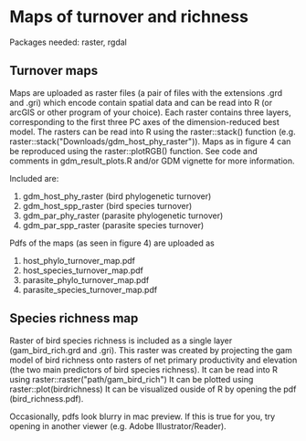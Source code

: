 # Maps of turnover and richness
Packages needed: raster, rgdal
## Turnover maps
Maps are uploaded as raster files (a pair of files with the extensions .grd and .gri) which encode contain spatial data and can be read into R (or arcGIS or other program of your choice). Each raster contains three layers, corresponding to the first three PC axes of the dimension-reduced best model. The rasters can be read into R using the raster::stack() function (e.g. raster::stack("Downloads/gdm_host_phy_raster")). Maps as in figure 4 can be reproduced using the raster::plotRGB() function. See code and comments in gdm_result_plots.R and/or GDM vignette for more information. 

Included are: 
1. gdm_host_phy_raster (bird phylogenetic turnover) 
2. gdm_host_spp_raster (bird species turnover) 
3. gdm_par_phy_raster (parasite phylogenetic turnover)
4. gdm_par_spp_raster (parasite species turnover)

Pdfs of the maps (as seen in figure 4) are uploaded as 
1. host_phylo_turnover_map.pdf
2. host_species_turnover_map.pdf
3. parasite_phylo_turnover_map.pdf
4. parasite_species_turnover_map.pdf

## Species richness map
Raster of bird species richness is included as a single layer (gam_bird_rich.grd and .gri). This raster was created by projecting the gam model of bird richness onto rasters of net primary productivity and elevation (the two main predictors of bird species richness). 
It can be read into R using raster::raster("path/gam_bird_rich")
It can be plotted using raster::plot(birdrichness)
It can be visualized ouside of R by opening the pdf (bird_richness.pdf). 

Occasionally, pdfs look blurry in mac preview. If this is true for you, try opening in another viewer (e.g. Adobe Illustrator/Reader). 
